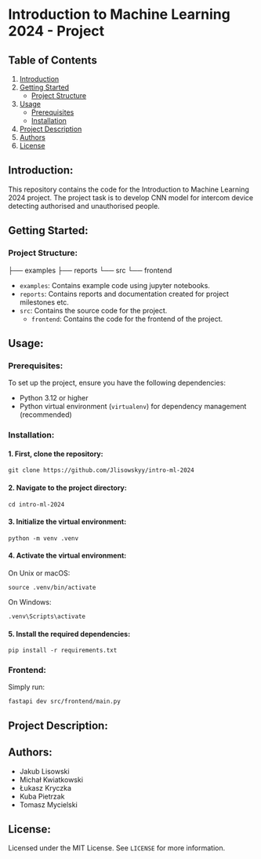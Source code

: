 # Introduction to Machine Learning 2024 - Project

## Table of Contents
1. [Introduction](#introduction)
2. [Getting Started](#getting-started)
    - [Project Structure](#project-structure)
3. [Usage](#usage)
    - [Prerequisites](#prerequisites)
    - [Installation](#installation)
4. [Project Description](#project-description)
5. [Authors](#authors)
6. [License](#license)

## Introduction:

This repository contains the code for the Introduction to Machine Learning 2024 project. 
The project task is to develop CNN model for intercom device detecting authorised and unauthorised people.

## Getting Started:

### Project Structure:

├── examples
├── reports
└── src
    └── frontend

- `examples`: Contains example code using jupyter notebooks.
- `reports`: Contains reports and documentation created for project milestones etc.
- `src`: Contains the source code for the project.
    - `frontend`: Contains the code for the frontend of the project.

## Usage:

### Prerequisites:

To set up the project, ensure you have the following dependencies:

- Python 3.12 or higher
- Python virtual environment (`virtualenv`) for dependency management (recommended)

### Installation:

#### 1. First, clone the repository:

```shell
git clone https://github.com/Jlisowskyy/intro-ml-2024
````

#### 2. Navigate to the project directory:

```shell
cd intro-ml-2024
```

#### 3. Initialize the virtual environment:

```shell
python -m venv .venv
```

#### 4. Activate the virtual environment:

On Unix or macOS:

```shell
source .venv/bin/activate
```

On Windows:

```shell
.venv\Scripts\activate
```

#### 5. Install the required dependencies:

```shell
pip install -r requirements.txt
```

### Frontend:

Simply run:

```shell
fastapi dev src/frontend/main.py
```

## Project Description:


## Authors:

- Jakub Lisowski
- Michał Kwiatkowski
- Łukasz Kryczka
- Kuba Pietrzak
- Tomasz Mycielski

## License:

Licensed under the MIT License. See `LICENSE` for more information.
